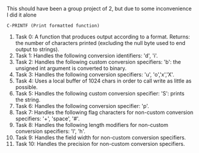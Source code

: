 This should have been a group project of 2, but due to some inconvenience I did it alone

	C-PRINTF (Print formatted function)
1. Task 0: A function that produces output according to a format. Returns: the number of characters printed (excluding the null byte used to end output to strings).
2. Task 1: Handles the following conversion identifiers: 'd', 'i'.
3. Task 2: Handles the following custom conversion specifiers: 'b': the unsigned int argument is converted to binary.
4. Task 3: Handles the following conversion specifiers: 'u', 'o','x','X'.
5. Task 4: Uses a local buffer of 1024 chars in order to call write as little as possible.
6. Task 5: Handles the following custom conversion specifier: 'S': prints the string.
7. Task 6: Handles the following conversion specifier: 'p'.
8. Task 7: Handles the following flag characters for non-custom conversion specifiers: '+', 'space', '#'.
9. Task 8: Handles the following length modifiers for non-custom conversion specifiers: 'l', 'h'.
10. Task 9: Handles the field width for non-custom conversion specifiers.
11. Task 10: Handles the precision for non-custom conversion specifiers.
